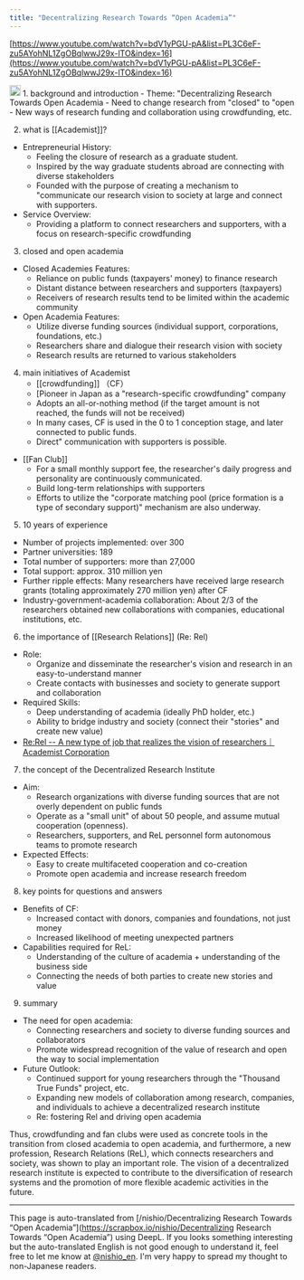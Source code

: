 ```yaml
---
title: "Decentralizing Research Towards “Open Academia”"
---
```


[https://www.youtube.com/watch?v=bdV1yPGU-pA&list=PL3C6eF-zu5AYohNL1ZgOBqlwwJ29x-lTO&index=16](https://www.youtube.com/watch?v=bdV1yPGU-pA&list=PL3C6eF-zu5AYohNL1ZgOBqlwwJ29x-lTO&index=16)

<img src='https://scrapbox.io/api/pages/nishio-en/o1 Pro/icon' alt='o1 Pro.icon' height="19.5"/>
1. background and introduction
- Theme: "Decentralizing Research Towards Open Academia
    - Need to change research from "closed" to "open
    - New ways of research funding and collaboration using crowdfunding, etc.

2. what is [[Academist]]?
- Entrepreneurial History:
    - Feeling the closure of research as a graduate student.
    - Inspired by the way graduate students abroad are connecting with diverse stakeholders
    - Founded with the purpose of creating a mechanism to "communicate our research vision to society at large and connect with supporters.
- Service Overview:
    - Providing a platform to connect researchers and supporters, with a focus on research-specific crowdfunding

3. closed and open academia
- Closed Academies Features:
    - Reliance on public funds (taxpayers' money) to finance research
    - Distant distance between researchers and supporters (taxpayers)
    - Receivers of research results tend to be limited within the academic community
- Open Academia Features:
    - Utilize diverse funding sources (individual support, corporations, foundations, etc.)
    - Researchers share and dialogue their research vision with society
    - Research results are returned to various stakeholders

4. main initiatives of Academist
    - [[crowdfunding]] （CF）
    - [Pioneer in Japan as a "research-specific crowdfunding" company
    - Adopts an all-or-nothing method (if the target amount is not reached, the funds will not be received)
    - In many cases, CF is used in the 0 to 1 conception stage, and later connected to public funds.
    - Direct" communication with supporters is possible.
- [[Fan Club]]
    - For a small monthly support fee, the researcher's daily progress and personality are continuously communicated.
    - Build long-term relationships with supporters
    - Efforts to utilize the "corporate matching pool (price formation is a type of secondary support)" mechanism are also underway.

5. 10 years of experience
- Number of projects implemented: over 300
- Partner universities: 189
- Total number of supporters: more than 27,000
- Total support: approx. 310 million yen
- Further ripple effects: Many researchers have received large research grants (totaling approximately 270 million yen) after CF
- Industry-government-academia collaboration: About 2/3 of the researchers obtained new collaborations with companies, educational institutions, etc.

6. the importance of [[Research Relations]] (Re: Rel)
- Role:
    - Organize and disseminate the researcher's vision and research in an easy-to-understand manner
    - Create contacts with businesses and society to generate support and collaboration
- Required Skills:
    - Deep understanding of academia (ideally PhD holder, etc.)
    - Ability to bridge industry and society (connect their "stories" and create new value)
- [Re:Rel -- A new type of job that realizes the vision of researchers｜Academist Corporation](https://note.com/academist/n/nbfd39a5d0a45)

7. the concept of the Decentralized Research Institute
- Aim:
    - Research organizations with diverse funding sources that are not overly dependent on public funds
    - Operate as a "small unit" of about 50 people, and assume mutual cooperation (openness).
    - Researchers, supporters, and ReL personnel form autonomous teams to promote research
- Expected Effects:
    - Easy to create multifaceted cooperation and co-creation
    - Promote open academia and increase research freedom

8. key points for questions and answers
- Benefits of CF:
    - Increased contact with donors, companies and foundations, not just money
    - Increased likelihood of meeting unexpected partners
- Capabilities required for ReL:
    - Understanding of the culture of academia + understanding of the business side
    - Connecting the needs of both parties to create new stories and value

9. summary
- The need for open academia:
    - Connecting researchers and society to diverse funding sources and collaborators
    - Promote widespread recognition of the value of research and open the way to social implementation
- Future Outlook:
    - Continued support for young researchers through the "Thousand True Funds" project, etc.
    - Expanding new models of collaboration among research, companies, and individuals to achieve a decentralized research institute
    - Re: fostering Rel and driving open academia

Thus, crowdfunding and fan clubs were used as concrete tools in the transition from closed academia to open academia, and furthermore, a new profession, Research Relations (ReL), which connects researchers and society, was shown to play an important role. The vision of a decentralized research institute is expected to contribute to the diversification of research systems and the promotion of more flexible academic activities in the future.

---
This page is auto-translated from [/nishio/Decentralizing Research Towards “Open Academia”](https://scrapbox.io/nishio/Decentralizing Research Towards “Open Academia”) using DeepL. If you looks something interesting but the auto-translated English is not good enough to understand it, feel free to let me know at [@nishio_en](https://twitter.com/nishio_en). I'm very happy to spread my thought to non-Japanese readers.